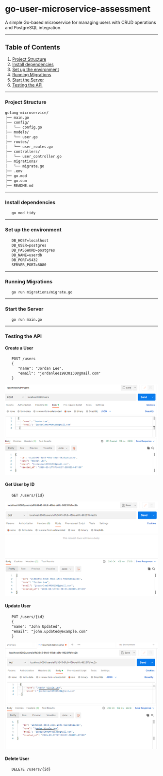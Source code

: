 # go-user-microservice-assessment
A simple Go-based microservice for managing users with CRUD operations and PostgreSQL integration.

---
## Table of Contents

1. [Project Structure](#project-structure)
2. [Install dependencies](#install-dependencies)
3. [Set up the environment](#set-up-the-environment)
4. [Running Migrations](#running-migrations)
5. [Start the Server](#start-the-server)
6. [Testing the API](#testing-the-api)

---
### Project Structure
```
golang-microservice/
│── main.go
│── config/
│   └── config.go
│── models/
│   └── user.go
│── routes/
│   └── user_routes.go
│── controllers/
│   └── user_controller.go
│── migrations/
│   └── migrate.go
│── .env
│── go.mod
│── go.sum
│── README.md
```

---
### Install dependencies
```
   go mod tidy
```
---
### Set up the environment
```
   DB_HOST=localhost
   DB_USER=postgres
   DB_PASSWORD=postgres
   DB_NAME=userdb
   DB_PORT=5432
   SERVER_PORT=8080
```
---
### Running Migrations
```
   go run migrations/migrate.go
```
---
### Start the Server
```
   go run main.go
```
---
### Testing the API

#### Create a User
```
   POST /users
   {
      "name": "Jordan Lee",
      "email": "jordanlee19930130@gmail.com"
   }
```
![createUser](./result/createUsers.png)

#### Get User by ID
```
   GET /users/{id}
```
![getUserValid](./result/getUserValid.png)
#### Update User
```
   PUT /users/{id}
   {
   "name": "John Updated",
   "email": "john.updated@example.com"
   }
```
![updateUser](./result/updateUserValid.png)
#### Delete User
```
   DELETE /users/{id}
```


